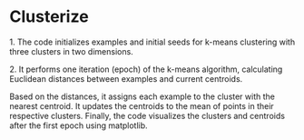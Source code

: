 # Clusterize

<p>1. The code initializes examples and initial seeds for k-means clustering with three clusters in two dimensions.</p>
<p>2. It performs one iteration (epoch) of the k-means algorithm, calculating Euclidean distances between examples and current centroids.</p>
Based on the distances, it assigns each example to the cluster with the nearest centroid.
It updates the centroids to the mean of points in their respective clusters.
Finally, the code visualizes the clusters and centroids after the first epoch using matplotlib.
